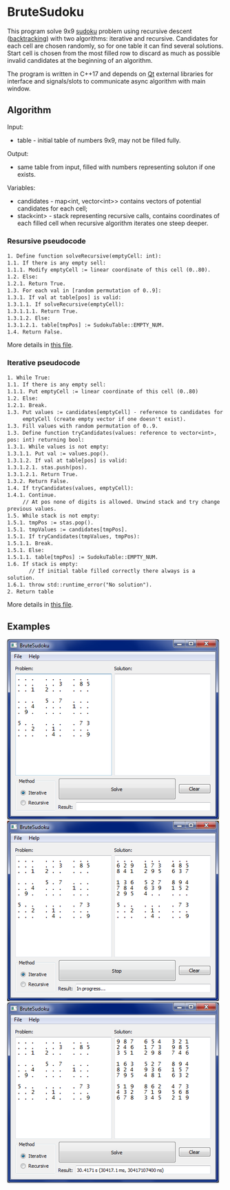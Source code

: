 # BruteSudoku

This program solve 9x9 [sudoku](https://en.wikipedia.org/wiki/Sudoku) problem using recursive descent ([backtracking](https://en.wikipedia.org/wiki/Sudoku_solving_algorithms#Sudoku_brute_force)) with two algorithms: iterative and recursive. Candidates for each cell are chosen randomly, so for one table it can find several solutions. Start cell is chosen from the most filled row to discard as much as possible invalid candidates at the beginning of an algorithm.

The program is written in C++17 and depends on [Qt](https://www.qt.io/offline-installers) external libraries for interface and signals/slots to communicate async algorithm with main window.

## Algorithm

Input:
- table - initial table of numbers 9x9, may not be filled fully.

Output:
- same table from input, filled with numbers representing soluton if one exists.

Variables:
- candidates - map\<int, vector\<int\>\> contains vectors of potential candidates for each cell;
- stack\<int\> - stack representing recursive calls, contains coordinates of each filled cell when recursive algorithm iterates one steep deeper.

### Resursive pseudocode

```
1. Define function solveRecursive(emptyCell: int):
1.1. If there is any empty sell:
1.1.1. Modify emptyCell := linear coordinate of this cell (0..80).
1.2. Else:
1.2.1. Return True.
1.3. For each val in [random permutation of 0..9]:
1.3.1. If val at table[pos] is valid:
1.3.1.1. If solveRecursive(emptyCell):
1.3.1.1.1. Return True.
1.3.1.2. Else:
1.3.1.2.1. table[tmpPos] := SudokuTable::EMPTY_NUM.
1.4. Return False.
```

More details in [this file](src/Solvers/RecursiveSolver.cpp).

### Iterative pseudocode

```
1. While True:
1.1. If there is any empty sell:
1.1.1. Put emptyCell := linear coordinate of this cell (0..80)
1.2. Else:
1.2.1. Break.
1.3. Put values := candidates[emptyCell] - reference to candidates for 
     emptyCell (create empty vector if one doesn't exist).
1.3. Fill values with random permutation of 0..9.
1.3. Define function tryCandidates(values: reference to vector<int>, pos: int) returning bool:
1.3.1. While values is not empty:
1.3.1.1. Put val := values.pop().
1.3.1.2. If val at table[pos] is valid:
1.3.1.2.1. stas.push(pos).
1.3.1.2.1. Return True.
1.3.2. Return False.
1.4. If tryCandidates(values, emptyCell):
1.4.1. Continue.
     // At pos none of digits is allowed. Unwind stack and try change previous values.
1.5. While stack is not empty:
1.5.1. tmpPos := stas.pop().
1.5.1. tmpValues := candidates[tmpPos].
1.5.1. If tryCandidates(tmpValues, tmpPos):
1.5.1.1. Break.
1.5.1. Else:
1.5.1.1. table[tmpPos] := SudokuTable::EMPTY_NUM.
1.6. If stack is empty:
       // If initial table filled correctly there always is a solution.
1.6.1. throw std::runtime_error("No solution").
2. Return table
```

More details in [this file](src/Solvers/IterativeSolver.cpp).

## Examples
![example1](examples/example1.png)
![example2](examples/example2.png)
![example3](examples/example3.png)
